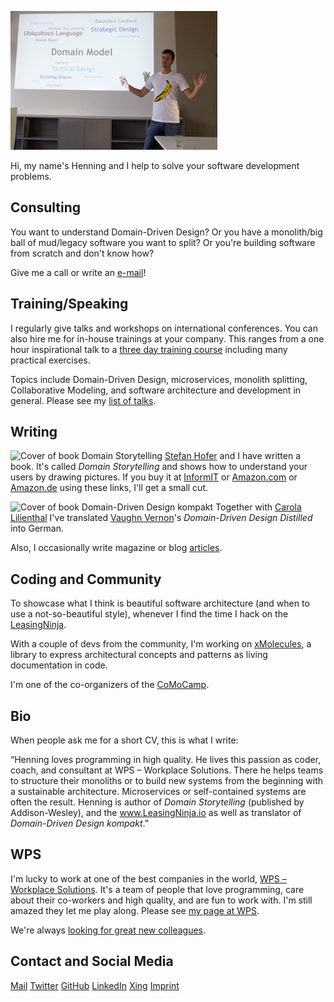 ![Henning Schwentner giving a presentation](images/henning-presenting.jpg)

Hi, my name's Henning and I help to solve your software development problems.

## Consulting

You want to understand Domain-Driven Design?
Or you have a monolith/big ball of mud/legacy software you want to split?
Or you're building software from scratch and don't know how?

Give me a call or write an [e-mail](mailto:hs@wps.de)!

## Training/Speaking

I regularly give talks and workshops on international conferences.
You can also hire me for in-house trainings at your company.
This ranges from a one hour inspirational talk to a [three day training course](https://www.wps.de/ddd) including many practical exercises.

Topics include Domain-Driven Design, microservices, monolith splitting, Collaborative Modeling, and software architecture and development in general.
Please see my [list of talks](https://sessionize.com/hschwentner/).

## Writing

![Cover of book *Domain Storytelling*](https://www.informit.com/ShowCover.aspx?isbn=9780137458912&type=f) [Stefan Hofer](https://www.wps.de/sh) and I have written a book. It's called *Domain Storytelling* and shows how to understand your users by drawing pictures. If you buy it at [InformIT]() or [Amazon.com](https://amzn.to/3nF34nI) or [Amazon.de](https://amzn.to/2ZrcpWc) using these links, I'll get a small cut.

![Cover of book *Domain-Driven Design kompakt*](https://dpunkt.de/wp-content/uploads/2020/07/12841-scaled-200x291.jpg) Together with [Carola Lilienthal](https://www.wps.de/cl) I've translated [Vaughn Vernon](https://vaughnvernon.com)'s *Domain-Driven Design Distilled* into German.

Also, I occasionally write magazine or blog [articles](/articles).

## Coding and Community

To showcase what I think is beautiful software architecture (and when to use a not-so-beautiful style), whenever I find the time I hack on the [LeasingNinja](https://leasingninja.io).

With a couple of devs from the community, I'm working on [xMolecules](https://xmolecules.org), a library to express architectural concepts and patterns as living documentation in code.

I'm one of the co-organizers of the [CoMoCamp](https://comocamp.org).

## Bio

When people ask me for a short CV, this is what I write:

“Henning loves programming in high quality. He lives this passion as coder, coach, and consultant at WPS – Workplace Solutions. There he helps teams to structure their monoliths or to build new systems from the beginning with a sustainable architecture. Microservices or self-contained systems are often the result. Henning is author of *Domain Storytelling* (published by Addison-Wesley), and the www.LeasingNinja.io as well as translator of *Domain-Driven Design kompakt*.”

## WPS

I'm lucky to work at one of the best companies in the world, [WPS – Workplace Solutions](https://wps.de).
It's a team of people that love programming, care about their co-workers and high quality, and are fun to work with.
I'm still amazed they let me play along.
Please see [my page at WPS](https://www.wps.de/hs).

We're always [looking for great new colleagues](https://www.wps.de/jobs).

## Contact and Social Media

[Mail](mailto:hs@wps.de)
[Twitter](https://twitter.com/hschwentner)
[GitHub](https://github.com/hschwentner)
[LinkedIn](https://www.linkedin.com/in/henningschwentner)
[Xing](https://www.xing.com/profile/JHenning_Schwentner)
[Imprint](https://www.wps.de/impressum/)
